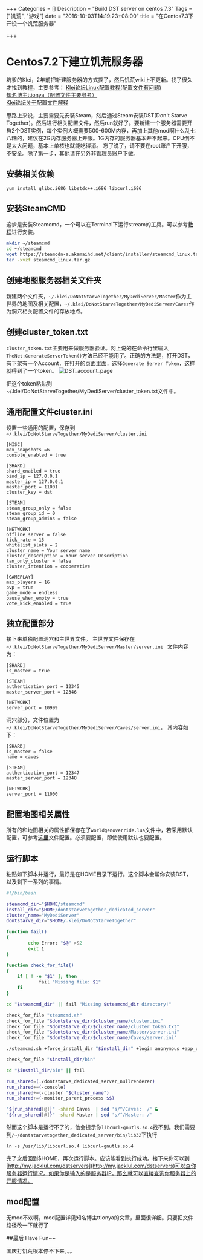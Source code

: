 +++
Categories = []
Description = "Build DST server on centos 7.3"
Tags = ["饥荒", "游戏"]
date = "2016-10-03T14:19:23+08:00"
title = "在Centos7.3下开设一个饥荒服务器"

+++
# Centos7.2下建立饥荒服务器

坑爹的Klei，2年前把新建服务器的方式换了，然后饥荒wiki上不更新。找了很久才找到教程，主要参考：
[Klei论坛Linux配置教程(配置文件有问题)](http://forums.kleientertainment.com/topic/64441-dedicated-server-quick-setup-guide-linux/)  
[知名博主ttionya（配置文件主要参考）](http://blog.ttionya.com/article-1233.html)  
[Klei论坛关于配置文件解释](http://forums.kleientertainment.com/topic/64552-dedicated-server-settings-guide/)  

思路上来说，主要需要先安装Steam，然后通过Steam安装DST(Don't Starve Together)。然后进行相关配置文件，然后run就好了。要新建一个服务器需要开启2个DST实例，每个实例大概需要500-600M内存，再加上其他mod啊什么乱七八糟的，建议在2G内存服务器上开服。1G内存的服务器基本开不起来。CPU倒不是太大问题，基本上单核也就能吃得消。
忘了说了，请不要在root账户下开服，不安全。除了第一步，其他请在另外非管理员账户下做。

<!--more-->

## 安装相关依赖
`yum install glibc.i686 libstdc++.i686 libcurl.i686`

## 安装SteamCMD
这步是安装Steamcmd，一个可以在Terminal下运行stream的工具。可以参考[教程](https://developer.valvesoftware.com/wiki/SteamCMD#Linux)进行安装。
```bash
mkdir ~/steamcmd
cd ~/steamcmd
wget https://steamcdn-a.akamaihd.net/client/installer/steamcmd_linux.tar.gz
tar -xvzf steamcmd_linux.tar.gz
```

## 创建地图服务器相关文件夹
新建两个文件夹，`~/.klei/DoNotStarveTogether/MyDediServer/Master`作为主世界的地图及相关配置，`~/.klei/DoNotStarveTogether/MyDediServer/Caves`作为洞穴相关配置文件的存放地点。

## 创建cluster_token.txt
`cluster_token.txt`主要用来做服务器验证。网上说的在命令行里输入`TheNet:GenerateServerToken()`方法已经不能用了。正确的方法是，打开DST，有下架有一个Account，在打开的页面里面，选择`Generate Server Token`，这样就得到了一个token。
![DST_account_page](https://qhsong.blob.core.windows.net/qhsong-blog/2016/10/DST_account_page.png)

把这个token粘贴到~/.klei/DoNotStarveTogether/MyDediServer/cluster_token.txt文件中。

## 通用配置文件cluster.ini
设置一些通用的配置，保存到`~/.klei/DoNotStarveTogether/MyDediServer/cluster.ini`

```
[MISC]
max_snapshots =6
console_enabled = true
  
[SHARD]
shard_enabled = true
bind_ip = 127.0.0.1
master_ip = 127.0.0.1
master_port = 11001
cluster_key = dst
  
[STEAM]
steam_group_only = false
steam_group_id = 0
steam_group_admins = false
  
[NETWORK]
offline_server = false
tick_rate = 15
whitelist_slots = 2
cluster_name = Your server name
cluster_description = Your server Description
lan_only_cluster = false
cluster_intention = cooperative
  
[GAMEPLAY]
max_players = 16
pvp = true
game_mode = endless
pause_when_empty = true
vote_kick_enabled = true
```

## 独立配置部分
接下来单独配置洞穴和主世界文件。
主世界文件保存在`~/.klei/DoNotStarveTogether/MyDediServer/Master/server.ini
`
文件内容为：

```
[SHARD]
is_master = true
 
[STEAM]
authentication_port = 12345
master_server_port = 12346
 
[NETWORK]
server_port = 10999
```

洞穴部分，文件位置为`~/.klei/DoNotStarveTogether/MyDediServer/Caves/server.ini`， 其内容如下：

```
[SHARD]
is_master = false
name = caves
 
[STEAM]
authentication_port = 12347
master_server_port = 12348
 
[NETWORK]
server_port = 11000
```

## 配置地图相关属性
所有的和地图相关的属性都保存在了`worldgenoverride.lua`文件中，若采用默认配置，可参考[这里](http://blog.ttionya.com/article-1235.html)文件配置。必须要配置，即使使用默认也要配置。

## 运行脚本
粘贴如下脚本并运行，最好是在HOME目录下运行。这个脚本会帮你安装DST，以及剩下一系列的事情。

```bash
#!/bin/bash

steamcmd_dir="$HOME/steamcmd"
install_dir="$HOME/dontstarvetogether_dedicated_server"
cluster_name="MyDediServer"
dontstarve_dir="$HOME/.klei/DoNotStarveTogether"

function fail()
{
        echo Error: "$@" >&2
        exit 1
}

function check_for_file()
{
    if [ ! -e "$1" ]; then
            fail "Missing file: $1"
    fi
}

cd "$steamcmd_dir" || fail "Missing $steamcmd_dir directory!"

check_for_file "steamcmd.sh"
check_for_file "$dontstarve_dir/$cluster_name/cluster.ini"
check_for_file "$dontstarve_dir/$cluster_name/cluster_token.txt"
check_for_file "$dontstarve_dir/$cluster_name/Master/server.ini"
check_for_file "$dontstarve_dir/$cluster_name/Caves/server.ini"

./steamcmd.sh +force_install_dir "$install_dir" +login anonymous +app_update 343050 validate +quit

check_for_file "$install_dir/bin"

cd "$install_dir/bin" || fail 

run_shared=(./dontstarve_dedicated_server_nullrenderer)
run_shared+=(-console)
run_shared+=(-cluster "$cluster_name")
run_shared+=(-monitor_parent_process $$)

"${run_shared[@]}" -shard Caves  | sed 's/^/Caves:  /' &
"${run_shared[@]}" -shard Master | sed 's/^/Master: /'
```
然而这个脚本是运行不了的，他会提示你`libcurl-gnutls.so.4`找不到。我们需要到`/~/dontstarvetogether_dedicated_server/bin/lib32`下执行

```
ln -s /usr/lib/libcurl.so.4 libcurl-gnutls.so.4
```
完了之后回到$HOME，再次运行脚本。应该能看到执行成功。接下来你可以到[http://my.jacklul.com/dstservers](http://my.jacklul.com/dstservers)可以查你服务器运行情况。如果你是输入的是服务器IP，那么就可以直接查询你服务器上的开服情况。

## mod配置
无mod不欢啊，mod配置详见知名博主ttionya的文章，里面很详细。只要把文件路径改一下就行了

##最后
Have Fun~~

国庆打饥荒根本停不下来。。。



